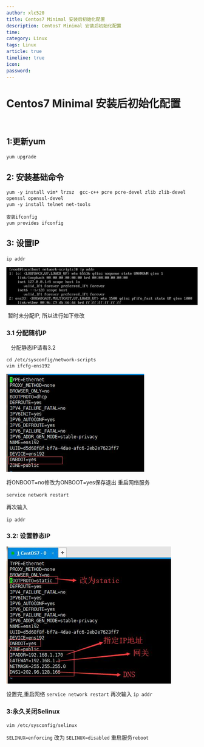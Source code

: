 ```yaml
---
author: xlc520
title: Centos7 Minimal 安装后初始化配置
description: Centos7 Minimal 安装后初始化配置
time: 
category: Linux
tags: Linux
article: true
timeline: true
icon: 
password: 
---
```

# Centos7 Minimal 安装后初始化配置

 
## 1:更新yum

`yum upgrade`

## 2: 安装基础命令

```shell
yum -y install vim* lrzsz  gcc-c++ pcre pcre-devel zlib zlib-devel openssl openssl-devel
yum -y install telnet net-tools

安装ifconfig
yum provides ifconfig
```

## 3: 设置IP
`ip addr`

![](/linux/Centos7Minimal_files/3.jpg)

 暂时未分配IP, 所以进行如下修改
### 3.1 分配随机IP 
   
分配静态IP请看3.2

```shell
cd /etc/sysconfig/network-scripts
vim ifcfg-ens192
```
![](/linux/Centos7Minimal_files/1.jpg)

将ONBOOT=no修改为ONBOOT=yes保存退出
重启网络服务

`service network restart`

再次输入

`ip addr`
 
### 3.2: 设置静态IP

![](/linux/Centos7Minimal_files/2.jpg)

设置完,重启网络
`service network restart`
再次输入
`ip addr`

### 3:永久关闭Selinux

`vim /etc/sysconfig/selinux`

`SELINUX=enforcing` 改为 `SELINUX=disabled`
重启服务`reboot`